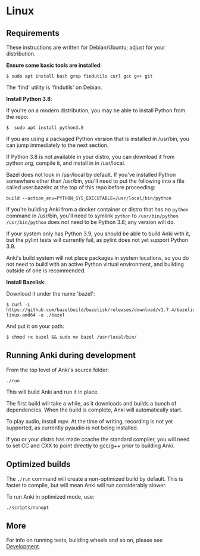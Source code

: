 # Linux

## Requirements

These instructions are written for Debian/Ubuntu; adjust for your distribution.

**Ensure some basic tools are installed**:

```
$ sudo apt install bash grep findutils curl gcc g++ git
```

The 'find' utility is 'findutils' on Debian.

**Install Python 3.8**:

If you're on a modern distribution, you may be able to install Python from the repo:

```
$  sudo apt install python3.8
```

If you are using a packaged Python version that is installed in /usr/bin, you can jump
immediately to the next section.

If Python 3.8 is not available in your distro, you can download it from python.org,
compile it, and install in in /usr/local.

Bazel does not look in /usr/local by default. If you've installed Python somewhere
other than /usr/bin, you'll need to put the following into a file called user.bazelrc
at the top of this repo before proceeding:

```
build --action_env=PYTHON_SYS_EXECUTABLE=/usr/local/bin/python
```

If you're building Anki from a docker container or distro that has no `python` command in
/usr/bin, you'll need to symlink `python` to `/usr/bin/python`. `/usr/bin/python` does not
need to be Python 3.8; any version will do.

If your system only has Python 3.9, you should be able to build Anki with it,
but the pylint tests will currently fail, as pylint does not yet support Python 3.9.

Anki's build system will not place packages in system locations, so you do not
need to build with an active Python virtual environment, and building outside
of one is recommended.

**Install Bazelisk**:

Download it under the name 'bazel':

```
$ curl -L https://github.com/bazelbuild/bazelisk/releases/download/v1.7.4/bazelisk-linux-amd64 -o ./bazel
```

And put it on your path:

```
$ chmod +x bazel && sudo mv bazel /usr/local/bin/
```

## Running Anki during development

From the top level of Anki's source folder:

```
./run
```

This will build Anki and run it in place.

The first build will take a while, as it downloads and builds a bunch of
dependencies. When the build is complete, Anki will automatically start.

To play audio, install mpv. At the time of writing, recording is
not yet supported, as currently pyaudio is not being installed.

If you or your distro has made ccache the standard compiler, you will need to
set CC and CXX to point directly to gcc/g++ prior to building Anki.

## Optimized builds

The `./run` command will create a non-optimized build by default. This is faster
to compile, but will mean Anki will run considerably slower.

To run Anki in optimized mode, use:

```
./scripts/runopt
```

## More

For info on running tests, building wheels and so on, please see [Development](./development.md).
